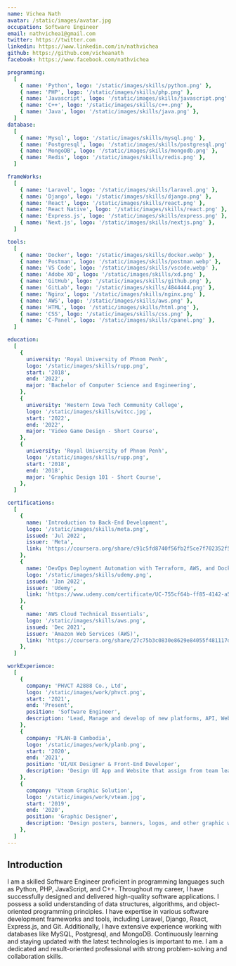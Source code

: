 ```yaml
---
name: Vichea Nath
avatar: /static/images/avatar.jpg
occupation: Software Engineer
email: nathvichea1@gmail.com
twitter: https://twitter.com
linkedin: https://www.linkedin.com/in/nathvichea
github: https://github.com/vicheanath
facebook: https://www.facebook.com/nathvichea

programming:
  [
    { name: 'Python', logo: '/static/images/skills/python.png' },
    { name: 'PHP', logo: '/static/images/skills/php.png' },
    { name: 'Javascript', logo: '/static/images/skills/javascript.png' },
    { name: 'C++', logo: '/static/images/skills/c++.png' },
    { name: 'Java', logo: '/static/images/skills/java.png' },
  ]
database:
  [
    { name: 'Mysql', logo: '/static/images/skills/mysql.png' },
    { name: 'Postgresql', logo: '/static/images/skills/postgresql.png' },
    { name: 'MongoDB', logo: '/static/images/skills/mongodb.png' },
    { name: 'Redis', logo: '/static/images/skills/redis.png' },
  ]

frameWorks:
  [
    { name: 'Laravel', logo: '/static/images/skills/laravel.png' },
    { name: 'Django', logo: '/static/images/skills/django.png' },
    { name: 'React', logo: '/static/images/skills/react.png' },
    { name: 'React Native', logo: '/static/images/skills/react.png' },
    { name: 'Express.js', logo: '/static/images/skills/express.png' },
    { name: 'Next.js', logo: '/static/images/skills/nextjs.png' },
  ]

tools:
  [
    { name: 'Docker', logo: '/static/images/skills/docker.webp' },
    { name: 'Postman', logo: '/static/images/skills/postman.webp' },
    { name: 'VS Code', logo: '/static/images/skills/vscode.webp' },
    { name: 'Adobe XD', logo: '/static/images/skills/xd.png' },
    { name: 'GitHub', logo: '/static/images/skills/github.png' },
    { name: 'GitLab', logo: '/static/images/skills/4844444.png' },
    { name: 'Nginx', logo: '/static/images/skills/nginx.png' },
    { name: 'AWS', logo: '/static/images/skills/aws.png' },
    { name: 'HTML', logo: '/static/images/skills/html.png' },
    { name: 'CSS', logo: '/static/images/skills/css.png' },
    { name: 'C-Panel', logo: '/static/images/skills/cpanel.png' },
  ]

education:
  [
    {
      university: 'Royal University of Phnom Penh',
      logo: '/static/images/skills/rupp.png',
      start: '2018',
      end: '2022',
      major: 'Bachelor of Computer Science and Engineering',
    },
    {
      university: 'Western Iowa Tech Community College',
      logo: '/static/images/skills/witcc.jpg',
      start: '2022',
      end: '2022',
      major: 'Video Game Design - Short Course',
    },
    {
      university: 'Royal University of Phnom Penh',
      logo: '/static/images/skills/rupp.png',
      start: '2018',
      end: '2018',
      major: 'Graphic Design 101 - Short Course',
    },
  ]

certifications:
  [
    {
      name: 'Introduction to Back-End Development',
      logo: '/static/images/skills/meta.png',
      issued: 'Jul 2022',
      issuer: 'Meta',
      link: 'https://coursera.org/share/c91c5fd8740f56fb2f5ce7f702352f5f',
    },
    {
      name: 'DevOps Deployment Automation with Terraform, AWS, and Docker',
      logo: '/static/images/skills/udemy.png',
      issued: 'Jan 2022',
      issuer: 'Udemy',
      link: 'https://www.udemy.com/certificate/UC-755cf64b-ff85-4142-a583-8831fcae3ced/',
    },
    {
      name: 'AWS Cloud Technical Essentials',
      logo: '/static/images/skills/aws.png',
      issued: 'Dec 2021',
      issuer: 'Amazon Web Services (AWS)',
      link: 'https://coursera.org/share/27c75b3c0830e8629e84055f481117df',
    },
  ]

workExperience:
  [
    {
      company: 'PHVCT A2888 Co., Ltd',
      logo: '/static/images/work/phvct.png',
      start: '2021',
      end: 'Present',
      position: 'Software Engineer',
      description: 'Lead, Manage and develop of new platforms, API, Web, and Mobile app.',
    },
    {
      company: 'PLAN-B Cambodia',
      logo: '/static/images/work/planb.png',
      start: '2020',
      end: '2021',
      position: 'UI/UX Designer & Front-End Developer',
      description: 'Design UI App and Website that assign from team leader.',
    },
    {
      company: 'Vteam Graphic Solution',
      logo: '/static/images/work/vteam.jpg',
      start: '2019',
      end: '2020',
      position: 'Graphic Designer',
      description: 'Design posters, banners, logos, and other graphic works.',
    },
  ]
---
```


## Introduction

I am a skilled Software Engineer proficient in programming languages such as Python, PHP, JavaScript, and C++. Throughout my career, I have successfully designed and delivered high-quality software applications. I possess a solid understanding of data structures, algorithms, and object-oriented programming principles. I have expertise in various software development frameworks and tools, including Laravel, Django, React, Express.js, and Git. Additionally, I have extensive experience working with databases like MySQL, Postgresql, and MongoDB. Continuously learning and staying updated with the latest technologies is important to me. I am a dedicated and result-oriented professional with strong problem-solving and collaboration skills.
